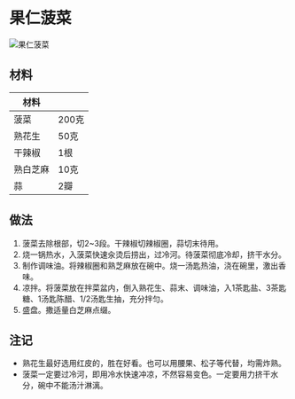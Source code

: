 # 果仁菠菜

![果仁菠菜](../Images/果仁菠菜.jpg)

## 材料

| 材料 |   |
| --- | --- |
| 菠菜 | 200克 |
| 熟花生 | 50克 |
| 干辣椒 | 1根 |
| 熟白芝麻 | 10克 |
| 蒜 | 2瓣 |

## 做法

1. 菠菜去除根部，切2~3段。干辣椒切辣椒圈，蒜切末待用。
2. 烧一锅热水，入菠菜快速汆烫后捞出，过冷河。待菠菜彻底冷却，挤干水分。
3. 制作调味油。将辣椒圈和熟芝麻放在碗中。烧一汤匙热油，浇在碗里，激出香味。
4. 凉拌。将菠菜放在拌菜盆内，倒入熟花生、蒜末、调味油，入1茶匙盐、3茶匙糖、1汤匙陈醋、1/2汤匙生抽，充分拌匀。
5. 盛盘。撒适量白芝麻点缀。

## 注记

- 熟花生最好选用红皮的，胜在好看。也可以用腰果、松子等代替，均需炸熟。
- 菠菜一定要过冷河，即用冷水快速冲凉，不然容易变色。一定要用力挤干水分，碗中不能汤汁淋漓。